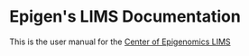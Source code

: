 # Epigen's LIMS Documentation

This is the user manual for the [Center of Epigenomics LIMS](http://epigenomics.sdsc.edu:8000/)








